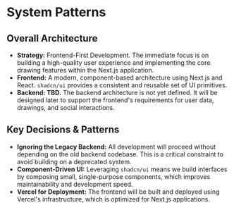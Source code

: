 
# System Patterns

## Overall Architecture
- **Strategy:** Frontend-First Development. The immediate focus is on building a high-quality user experience and implementing the core drawing features within the Next.js application.
- **Frontend:** A modern, component-based architecture using Next.js and React. `shadcn/ui` provides a consistent and reusable set of UI primitives.
- **Backend: TBD.** The backend architecture is not yet defined. It will be designed later to support the frontend's requirements for user data, drawings, and social interactions.

## Key Decisions & Patterns
- **Ignoring the Legacy Backend:** All development will proceed without depending on the old backend codebase. This is a critical constraint to avoid building on a deprecated system.
- **Component-Driven UI:** Leveraging `shadcn/ui` means we build interfaces by composing small, single-purpose components, which improves maintainability and development speed.
- **Vercel for Deployment:** The frontend will be built and deployed using Vercel's infrastructure, which is optimized for Next.js applications. 